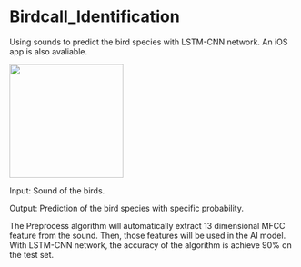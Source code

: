 
# Birdcall_Identification
Using sounds to predict the bird species with LSTM-CNN network. An iOS app is also avaliable.

<img src = "https://user-images.githubusercontent.com/58836434/124629011-95e11300-deb3-11eb-9eb3-641ca1323bfe.jpeg" width = "200px" align = center>

Input: Sound of the birds. 

Output: Prediction of the bird species with specific probability.

The Preprocess algorithm will automatically extract 13 dimensional MFCC feature from the sound. Then, those features will be used in the AI model. With LSTM-CNN network, the accuracy of the algorithm is achieve 90% on the test set.
